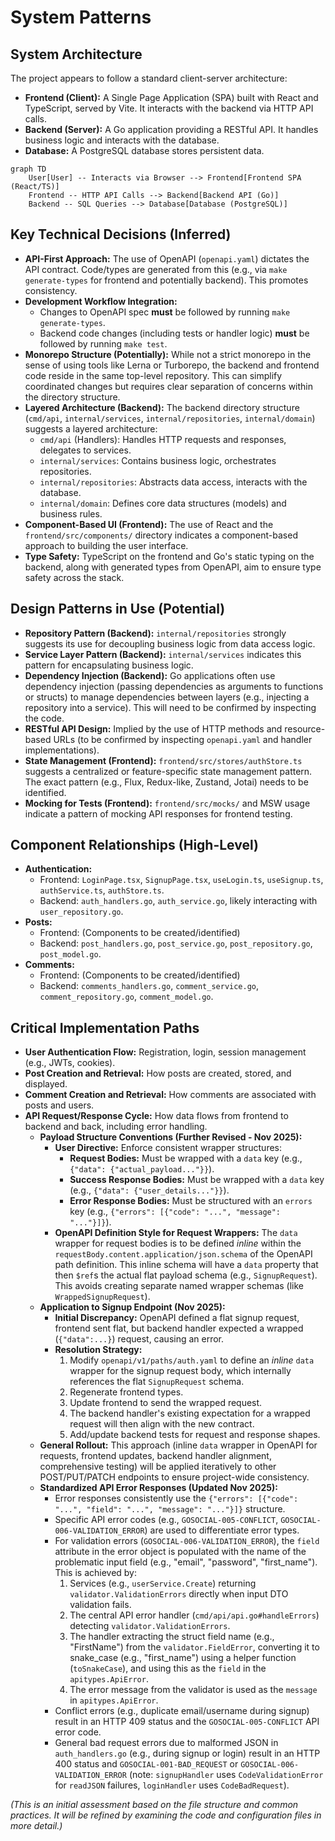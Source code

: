 # System Patterns

## System Architecture

The project appears to follow a standard client-server architecture:

- **Frontend (Client):** A Single Page Application (SPA) built with React and TypeScript, served by Vite. It interacts with the backend via HTTP API calls.
- **Backend (Server):** A Go application providing a RESTful API. It handles business logic and interacts with the database.
- **Database:** A PostgreSQL database stores persistent data.

```mermaid
graph TD
    User[User] -- Interacts via Browser --> Frontend[Frontend SPA (React/TS)]
    Frontend -- HTTP API Calls --> Backend[Backend API (Go)]
    Backend -- SQL Queries --> Database[Database (PostgreSQL)]
```

## Key Technical Decisions (Inferred)

- **API-First Approach:** The use of OpenAPI (`openapi.yaml`) dictates the API contract. Code/types are generated from this (e.g., via `make generate-types` for frontend and potentially backend). This promotes consistency.
- **Development Workflow Integration:**
    - Changes to OpenAPI spec **must** be followed by running `make generate-types`.
    - Backend code changes (including tests or handler logic) **must** be followed by running `make test`.
- **Monorepo Structure (Potentially):** While not a strict monorepo in the sense of using tools like Lerna or Turborepo, the backend and frontend code reside in the same top-level repository. This can simplify coordinated changes but requires clear separation of concerns within the directory structure.
- **Layered Architecture (Backend):** The backend directory structure (`cmd/api`, `internal/services`, `internal/repositories`, `internal/domain`) suggests a layered architecture:
    - `cmd/api` (Handlers): Handles HTTP requests and responses, delegates to services.
    - `internal/services`: Contains business logic, orchestrates repositories.
    - `internal/repositories`: Abstracts data access, interacts with the database.
    - `internal/domain`: Defines core data structures (models) and business rules.
- **Component-Based UI (Frontend):** The use of React and the `frontend/src/components/` directory indicates a component-based approach to building the user interface.
- **Type Safety:** TypeScript on the frontend and Go's static typing on the backend, along with generated types from OpenAPI, aim to ensure type safety across the stack.

## Design Patterns in Use (Potential)

- **Repository Pattern (Backend):** `internal/repositories` strongly suggests its use for decoupling business logic from data access logic.
- **Service Layer Pattern (Backend):** `internal/services` indicates this pattern for encapsulating business logic.
- **Dependency Injection (Backend):** Go applications often use dependency injection (passing dependencies as arguments to functions or structs) to manage dependencies between layers (e.g., injecting a repository into a service). This will need to be confirmed by inspecting the code.
- **RESTful API Design:** Implied by the use of HTTP methods and resource-based URLs (to be confirmed by inspecting `openapi.yaml` and handler implementations).
- **State Management (Frontend):** `frontend/src/stores/authStore.ts` suggests a centralized or feature-specific state management pattern. The exact pattern (e.g., Flux, Redux-like, Zustand, Jotai) needs to be identified.
- **Mocking for Tests (Frontend):** `frontend/src/mocks/` and MSW usage indicate a pattern of mocking API responses for frontend testing.

## Component Relationships (High-Level)

- **Authentication:**
    - Frontend: `LoginPage.tsx`, `SignupPage.tsx`, `useLogin.ts`, `useSignup.ts`, `authService.ts`, `authStore.ts`.
    - Backend: `auth_handlers.go`, `auth_service.go`, likely interacting with `user_repository.go`.
- **Posts:**
    - Frontend: (Components to be created/identified)
    - Backend: `post_handlers.go`, `post_service.go`, `post_repository.go`, `post_model.go`.
- **Comments:**
    - Frontend: (Components to be created/identified)
    - Backend: `comments_handlers.go`, `comment_service.go`, `comment_repository.go`, `comment_model.go`.

## Critical Implementation Paths

- **User Authentication Flow:** Registration, login, session management (e.g., JWTs, cookies).
- **Post Creation and Retrieval:** How posts are created, stored, and displayed.
- **Comment Creation and Retrieval:** How comments are associated with posts and users.
- **API Request/Response Cycle:** How data flows from frontend to backend and back, including error handling.
    - **Payload Structure Conventions (Further Revised - Nov 2025):**
        - **User Directive:** Enforce consistent wrapper structures:
            - **Request Bodies:** Must be wrapped with a `data` key (e.g., `{"data": {"actual_payload..."}}`).
            - **Success Response Bodies:** Must be wrapped with a `data` key (e.g., `{"data": {"user_details..."}}`).
            - **Error Response Bodies:** Must be structured with an `errors` key (e.g., `{"errors": [{"code": "...", "message": "..."}]}`).
        - **OpenAPI Definition Style for Request Wrappers:** The `data` wrapper for request bodies is to be defined *inline* within the `requestBody.content.application/json.schema` of the OpenAPI path definition. This inline schema will have a `data` property that then `$ref`s the actual flat payload schema (e.g., `SignupRequest`). This avoids creating separate named wrapper schemas (like `WrappedSignupRequest`).
    - **Application to Signup Endpoint (Nov 2025):**
        - **Initial Discrepancy:** OpenAPI defined a flat signup request, frontend sent flat, but backend handler expected a wrapped (`{"data":...}`) request, causing an error.
        - **Resolution Strategy:**
            1. Modify `openapi/v1/paths/auth.yaml` to define an *inline* `data` wrapper for the signup request body, which internally references the flat `SignupRequest` schema.
            2. Regenerate frontend types.
            3. Update frontend to send the wrapped request.
            4. The backend handler's existing expectation for a wrapped request will then align with the new contract.
            5. Add/update backend tests for request and response shapes.
    - **General Rollout:** This approach (inline `data` wrapper in OpenAPI for requests, frontend updates, backend handler alignment, comprehensive testing) will be applied iteratively to other POST/PUT/PATCH endpoints to ensure project-wide consistency.
    - **Standardized API Error Responses (Updated Nov 2025):**
        - Error responses consistently use the `{"errors": [{"code": "...", "field": "...", "message": "..."}]}` structure.
        - Specific API error codes (e.g., `GOSOCIAL-005-CONFLICT`, `GOSOCIAL-006-VALIDATION_ERROR`) are used to differentiate error types.
        - For validation errors (`GOSOCIAL-006-VALIDATION_ERROR`), the `field` attribute in the error object is populated with the name of the problematic input field (e.g., "email", "password", "first_name"). This is achieved by:
            1. Services (e.g., `userService.Create`) returning `validator.ValidationErrors` directly when input DTO validation fails.
            2. The central API error handler (`cmd/api/api.go#handleErrors`) detecting `validator.ValidationErrors`.
            3. The handler extracting the struct field name (e.g., "FirstName") from the `validator.FieldError`, converting it to snake_case (e.g., "first_name") using a helper function (`toSnakeCase`), and using this as the `field` in the `apitypes.ApiError`.
            4. The error message from the validator is used as the `message` in `apitypes.ApiError`.
        - Conflict errors (e.g., duplicate email/username during signup) result in an HTTP 409 status and the `GOSOCIAL-005-CONFLICT` API error code.
        - General bad request errors due to malformed JSON in `auth_handlers.go` (e.g., during signup or login) result in an HTTP 400 status and `GOSOCIAL-001-BAD_REQUEST` or `GOSOCIAL-006-VALIDATION_ERROR` (note: `signupHandler` uses `CodeValidationError` for `readJSON` failures, `loginHandler` uses `CodeBadRequest`).

*(This is an initial assessment based on the file structure and common practices. It will be refined by examining the code and configuration files in more detail.)*
